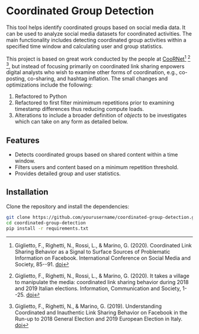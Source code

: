 # Coordinated Group Detection

This tool helps identify coordinated groups based on social media data. It can be used to analyze social media datasets for coordinated activities. The main functionality includes detecting coordinated group activities within a specified time window and calculating user and group statistics.

This project is based on great work conducted by the people at [CooRNet](https://github.com/fabiogiglietto/CooRnet.git)[^1] [^2] [^3], but instead of focusing primarily on coordinated link sharing enpowers digital analysts who wish to examine other forms of coordination, e.g., co-posting, co-sharing, and hashtag inflation. The small changes and optimizations include the following: 
1. Refactored to Python
2. Refactored to first filter minimimum repetitions prior to examining timestamp differences thus reducing compute loads.
3. Alterations to include a broader definition of *objects* to be investigates which can take on any form as detailed below. 

[^1]: Giglietto, F., Righetti, N., Rossi, L., & Marino, G. (2020). Coordinated Link Sharing Behavior as a Signal to Surface Sources of Problematic Information on Facebook. International Conference on Social Media and Society, 85--91. [doi](https://doi.org/10.1145/3400806.3400817)
[^2]: Giglietto, F., Righetti, N., Rossi, L., & Marino, G. (2020). It takes a village to manipulate the media: coordinated link sharing behavior during 2018 and 2019 Italian elections. Information, Communication and Society, 1--25. [doi](https://doi.org/10.1080/1369118X.2020.1739732)
[^3]: Giglietto, F., Righetti, N., & Marino, G. (2019). Understanding Coordinated and Inauthentic Link Sharing Behavior on Facebook in the Run-up to 2018 General Election and 2019 European Election in Italy. [doi](https://doi.org/10.31235/osf.io/3jteh)
## Features

- Detects coordinated groups based on shared content within a time window.
- Filters users and content based on a minimum repetition threshold.
- Provides detailed group and user statistics.

## Installation

Clone the repository and install the dependencies:

```bash
git clone https://github.com/yourusername/coordinated-group-detection.git
cd coordinated-group-detection
pip install -r requirements.txt

